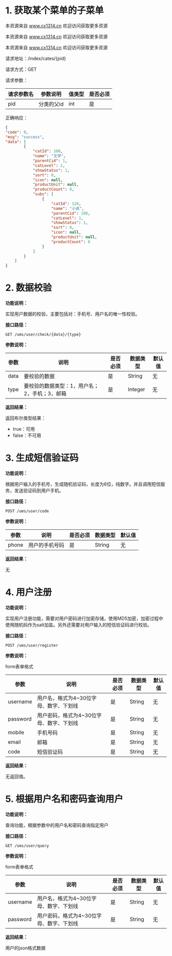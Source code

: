 # 1. 获取某个菜单的子菜单

本资源来自 www.cx1314.cn   欢迎访问获取更多资源

本资源来自 www.cx1314.cn   欢迎访问获取更多资源

本资源来自 www.cx1314.cn   欢迎访问获取更多资源



请求地址：/index/cates/{pid}

请求方式：GET

请求参数：

| 请求参数名 | 参数说明   | 值类型 | 是否必须 |
| ---------- | ---------- | ------ | -------- |
| pid        | 分类的父id | int    | 是       |

正确响应：

```json
{
"code": 0,
"msg": "success",
"data": [
        {
            "catId": 100,
            "name": "文学",
            "parentCid": 1,
            "catLevel": 2,
            "showStatus": 1,
            "sort": 0,
            "icon": null,
            "productUnit": null,
            "productCount": 0,
            "subs": [
                {
                    "catId": 120,
                    "name": "小说",
                    "parentCid": 100,
                    "catLevel": 1,
                    "showStatus": 1,
                    "sort": 0,
                    "icon": null,
                    "productUnit": null,
                    "productCount": 0
                }
            ]
        }
    ]
}
```



# 2. 数据校验

**功能说明：**

实现用户数据的校验，主要包括对：手机号、用户名的唯一性校验。

**接口路径：**

```
GET /ums/user/check/{data}/{type}
```

**参数说明：**

| 参数 | 说明                                          | 是否必须 | 数据类型 | 默认值 |
| ---- | --------------------------------------------- | -------- | -------- | ------ |
| data | 要校验的数据                                  | 是       | String   | 无     |
| type | 要校验的数据类型：1，用户名；2，手机；3，邮箱 | 是       | Integer  | 无     |

**返回结果：**

返回布尔类型结果：

- true：可用
- false：不可用



# 3. 生成短信验证码

**功能说明：**

根据用户输入的手机号，生成随机验证码，长度为6位，纯数字。并且调用短信服务，发送验证码到用户手机。

**接口路径：**

```
POST /ums/user/code
```

**参数说明：**

| 参数  | 说明           | 是否必须 | 数据类型 | 默认值 |
| ----- | -------------- | -------- | -------- | ------ |
| phone | 用户的手机号码 | 是       | String   | 无     |

**返回结果：**

无



# 4. 用户注册

**功能说明：**

实现用户注册功能，需要对用户密码进行加密存储，使用MD5加密，加密过程中使用随机码作为salt加盐。另外还需要对用户输入的短信验证码进行校验。

**接口路径：**

```
POST /ums/user/register
```

**参数说明：**

form表单格式

| 参数     | 说明                                     | 是否必须 | 数据类型 | 默认值 |
| -------- | ---------------------------------------- | -------- | -------- | ------ |
| username | 用户名，格式为4~30位字母、数字、下划线   | 是       | String   | 无     |
| password | 用户密码，格式为4~30位字母、数字、下划线 | 是       | String   | 无     |
| mobile   | 手机号码                                 | 是       | String   | 无     |
| email    | 邮箱                                     | 是       | String   | 无     |
| code     | 短信验证码                               | 是       | String   | 无     |

**返回结果：**

无返回值。



# 5. 根据用户名和密码查询用户

**功能说明：**

查询功能，根据参数中的用户名和密码查询指定用户

**接口路径：**

```
GET /ums/user/query
```

**参数说明：**

form表单格式

| 参数     | 说明                                     | 是否必须 | 数据类型 | 默认值 |
| -------- | ---------------------------------------- | -------- | -------- | ------ |
| username | 用户名，格式为4~30位字母、数字、下划线   | 是       | String   | 无     |
| password | 用户密码，格式为4~30位字母、数字、下划线 | 是       | String   | 无     |

**返回结果：**

用户的json格式数据



















